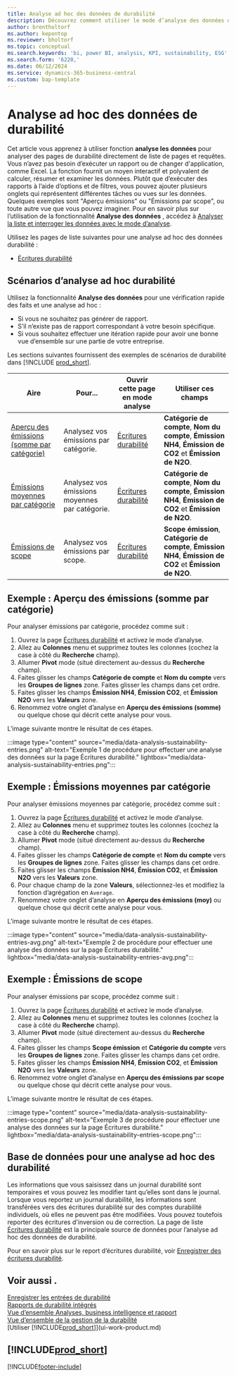 ```yaml
---
title: Analyse ad hoc des données de durabilité
description: Découvrez comment utiliser le mode d’analyse des données de durabilité.
author: brentholtorf
ms.author: kepontop
ms.reviewer: bholtorf
ms.topic: conceptual
ms.search.keywords: 'bi, power BI, analysis, KPI, sustainability, ESG'
ms.search.form: '6220,'
ms.date: 06/12/2024
ms.service: dynamics-365-business-central
ms.custom: bap-template
---
```


# Analyse ad hoc des données de durabilité

Cet article vous apprenez à utiliser fonction **analyse les données** pour analyser des pages de durabilité directement de liste de pages et requêtes. Vous n’avez pas besoin d’exécuter un rapport ou de changer d'application, comme Excel. La fonction fournit un moyen interactif et polyvalent de calculer, résumer et examiner les données. Plutôt que d’exécuter des rapports à l’aide d’options et de filtres, vous pouvez ajouter plusieurs onglets qui représentent différentes tâches ou vues sur les données. Quelques exemples sont "Aperçu émissions" ou "Émissions par scope", ou toute autre vue que vous pouvez imaginer. Pour en savoir plus sur l’utilisation de la fonctionnalité **Analyse des données** , accédez à [Analyser la liste et interroger les données avec le mode d’analyse](analysis-mode.md).

Utilisez les pages de liste suivantes pour une analyse ad hoc des données durabilité :

- [Écritures durabilité](https://businesscentral.dynamics.com/?page=6220)

## Scénarios d’analyse ad hoc durabilité

Utilisez la fonctionnalité **Analyse des données** pour une vérification rapide des faits et une analyse ad hoc :

- Si vous ne souhaitez pas générer de rapport.
- S’il n’existe pas de rapport correspondant à votre besoin spécifique.
- Si vous souhaitez effectuer une itération rapide pour avoir une bonne vue d’ensemble sur une partie de votre entreprise.

Les sections suivantes fournissent des exemples de scénarios de durabilité dans [!INCLUDE [prod_short](includes/prod_short.md)].

| Aire | Pour... | Ouvrir cette page en mode analyse | Utiliser ces champs |
| ---- | ----- | ------------------------------- |------------------- |
| [Aperçu des émissions (somme par catégorie)](#example-emission-overview-sum-by-category) | Analysez vos émissions par catégorie. | [Écritures durabilité](https://businesscentral.dynamics.com/?page=6220) | **Catégorie de compte**, **Nom du compte**, **Émission NH4**, **Émission de CO2** et **Émission de N2O**.|
| [Émissions moyennes par catégorie](#example-average-emissions-by-category) | Analysez vos émissions moyennes par catégorie. | [Écritures durabilité](https://businesscentral.dynamics.com/?page=6220) | **Catégorie de compte**, **Nom du compte**, **Émission NH4**, **Émission de CO2** et **Émission de N2O**.|
| [Émissions de scope](#example-emissions-by-scope) | Analysez vos émissions par scope. | [Écritures durabilité](https://businesscentral.dynamics.com/?page=6220) | **Scope émission**, **Catégorie de compte**, **Émission NH4**, **Émission de CO2** et **Émission de N2O**.|

## Exemple : Aperçu des émissions (somme par catégorie)

Pour analyser émissions par catégorie, procédez comme suit :

1. Ouvrez la page [Écritures durabilité](https://businesscentral.dynamics.com/?page=6220) et activez le mode d’analyse.
1. Allez au **Colonnes** menu et supprimez toutes les colonnes (cochez la case à côté du **Recherche** champ).
1. Allumer **Pivot** mode (situé directement au-dessus du **Recherche** champ).
1. Faites glisser les champs **Catégorie de compte** et **Nom du compte** vers les **Groupes de lignes** zone. Faites glisser les champs dans cet ordre.
1. Faites glisser les champs **Émission NH4**, **Émission CO2**, et **Émission N2O** vers les **Valeurs** zone.
1. Renommez votre onglet d’analyse en **Aperçu des émissions (somme)** ou quelque chose qui décrit cette analyse pour vous.

L’image suivante montre le résultat de ces étapes.

:::image type="content" source="media/data-analysis-sustainability-entries.png" alt-text="Exemple 1 de procédure pour effectuer une analyse des données sur la page Écritures durabilité." lightbox="media/data-analysis-sustainability-entries.png":::

## Exemple : Émissions moyennes par catégorie

Pour analyser émissions moyennes par catégorie, procédez comme suit :

1. Ouvrez la page [Écritures durabilité](https://businesscentral.dynamics.com/?page=6220) et activez le mode d’analyse.
1. Allez au **Colonnes** menu et supprimez toutes les colonnes (cochez la case à côté du **Recherche** champ).
1. Allumer **Pivot** mode (situé directement au-dessus du **Recherche** champ).
1. Faites glisser les champs **Catégorie de compte** et **Nom du compte** vers les **Groupes de lignes** zone. Faites glisser les champs dans cet ordre.
1. Faites glisser les champs **Émission NH4**, **Émission CO2**, et **Émission N2O** vers les **Valeurs** zone.
1. Pour chaque champ de la zone **Valeurs**, sélectionnez-les et modifiez la fonction d’agrégation en `Average`.
1. Renommez votre onglet d’analyse en **Aperçu des émissions (moy)** ou quelque chose qui décrit cette analyse pour vous.

L’image suivante montre le résultat de ces étapes.

:::image type="content" source="media/data-analysis-sustainability-entries-avg.png" alt-text="Exemple 2 de procédure pour effectuer une analyse des données sur la page Écritures durabilité." lightbox="media/data-analysis-sustainability-entries-avg.png":::

## Exemple : Émissions de scope

Pour analyser émissions par scope, procédez comme suit :

1. Ouvrez la page [Écritures durabilité](https://businesscentral.dynamics.com/?page=6220) et activez le mode d’analyse.
1. Allez au **Colonnes** menu et supprimez toutes les colonnes (cochez la case à côté du **Recherche** champ).
1. Allumer **Pivot** mode (situé directement au-dessus du **Recherche** champ).
1. Faites glisser les champs **Scope émission** et **Catégorie du compte** vers les **Groupes de lignes** zone. Faites glisser les champs dans cet ordre.
1. Faites glisser les champs **Émission NH4**, **Émission CO2**, et **Émission N2O** vers les **Valeurs** zone.
1. Renommez votre onglet d’analyse en **Aperçu des émissions par scope** ou quelque chose qui décrit cette analyse pour vous.

L’image suivante montre le résultat de ces étapes.

:::image type="content" source="media/data-analysis-sustainability-entries-scope.png" alt-text="Exemple 3 de procédure pour effectuer une analyse des données sur la page Écritures durabilité." lightbox="media/data-analysis-sustainability-entries-scope.png":::

## Base de données pour une analyse ad hoc des durabilité

Les informations que vous saisissez dans un journal durabilité sont temporaires et vous pouvez les modifier tant qu’elles sont dans le journal. Lorsque vous reportez un journal durabilité, les informations sont transférées vers des écritures durabilité sur des comptes durabilité individuels, où elles ne peuvent pas être modifiées. Vous pouvez toutefois reporter des écritures d'inversion ou de correction. La page de liste [Écritures durabilité](https://businesscentral.dynamics.com/?page=6220) est la principale source de données pour l’analyse ad hoc des données de durabilité.

Pour en savoir plus sur le report d’écritures durabilité, voir [Enregistrer des écritures durabilité](finance-sustainability-journal.md).

## Voir aussi .

[Enregistrer les entrées de durabilité](finance-sustainability-journal.md)  
[Rapports de durabilité intégrés](sustainability-reports.md)   
[Vue d’ensemble Analyses, business intelligence et rapport](reports-bi-reporting.md)  
[Vue d’ensemble de la gestion de la durabilité](finance-manage-sustainability.md)   
[Utiliser [!INCLUDE[prod_short](includes/prod_short.md)]](ui-work-product.md)  

## [!INCLUDE[prod_short](includes/free_trial_md.md)]  

[!INCLUDE[footer-include](includes/footer-banner.md)]
